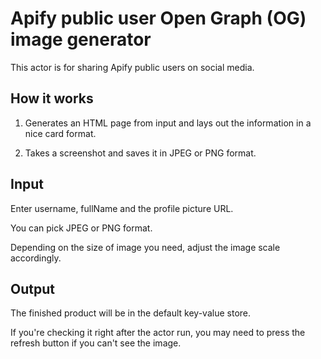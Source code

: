 # Apify public user Open Graph (OG) image generator

This actor is for sharing Apify public users on social media.

## How it works

1. Generates an HTML page from input and lays out the information in a nice card format.

2. Takes a screenshot and saves it in JPEG or PNG format.

## Input

Enter username, fullName and the profile picture URL.

You can pick JPEG or PNG format.

Depending on the size of image you need, adjust the image scale accordingly.

## Output

The finished product will be in the default key-value store.

If you're checking it right after the actor run, you may need to press the refresh button if you can't see the image.
